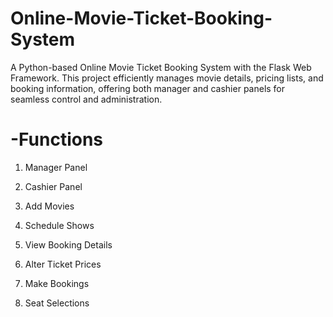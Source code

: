 # Online-Movie-Ticket-Booking-System
A Python-based Online Movie Ticket Booking System with the Flask Web Framework. This project efficiently manages movie details, pricing lists, and booking information, offering both manager and cashier panels for seamless control and administration.

# -Functions
1. Manager Panel

2. Cashier Panel

3. Add Movies

4. Schedule Shows

5. View Booking Details

6. Alter Ticket Prices

7. Make Bookings

8. Seat Selections
